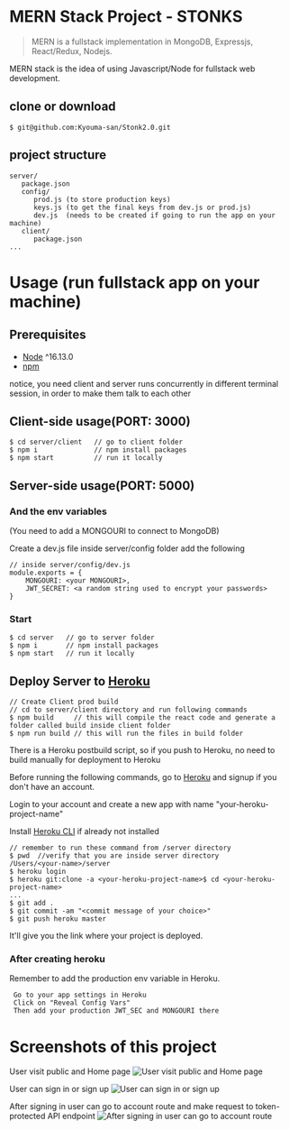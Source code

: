 # MERN Stack Project - STONKS
> MERN is a fullstack implementation in MongoDB, Expressjs, React/Redux, Nodejs.

MERN stack is the idea of using Javascript/Node for fullstack web development.

## clone or download
```terminal
$ git@github.com:Kyouma-san/Stonk2.0.git
```

## project structure
```terminal
server/
   package.json
   config/
      prod.js (to store production keys)
      keys.js (to get the final keys from dev.js or prod.js)
      dev.js  (needs to be created if going to run the app on your machine)
   client/
      package.json
...
```

# Usage (run fullstack app on your machine)

## Prerequisites
- [Node](https://nodejs.org/en/download/) ^16.13.0
- [npm](https://nodejs.org/en/download/package-manager/)

notice, you need client and server runs concurrently in different terminal session, in order to make them talk to each other

## Client-side usage(PORT: 3000)
```terminal
$ cd server/client   // go to client folder
$ npm i              // npm install packages
$ npm start          // run it locally
```

## Server-side usage(PORT: 5000)

### And the env variables



(You need to add a MONGOURI to connect to MongoDB)

Create a dev.js file inside server/config folder add the following

```terminal
// inside server/config/dev.js
module.exports = {
    MONGOURI: <your MONGOURI>,
    JWT_SECRET: <a random string used to encrypt your passwords>
}
```

### Start

```terminal
$ cd server   // go to server folder
$ npm i       // npm install packages
$ npm start   // run it locally
```

## Deploy Server to [Heroku](https://dashboard.heroku.com/)

```
// Create Client prod build
// cd to server/client directory and run following commands
$ npm build     // this will compile the react code and generate a folder called build inside client folder
$ npm run build // this will run the files in build folder
```

There is a Heroku postbuild script, so if you push to Heroku, no need to build manually for deployment to Heroku

Before running the following commands, go to [Heroku](https://dashboard.heroku.com/) and signup if you don't have an account.


Login to your account and create a new app with name  "your-heroku-project-name"

Install [Heroku CLI](https://devcenter.heroku.com/articles/heroku-cli) if already not installed
```terminal
// remember to run these command from /server directory
$ pwd  //verify that you are inside server directory
/Users/<your-name>/server 
$ heroku login
$ heroku git:clone -a <your-heroku-project-name>$ cd <your-heroku-project-name>
...
$ git add .
$ git commit -am "<commit message of your choice>"          
$ git push heroku master
```
It'll give you the link where your project is deployed.

### After creating heroku

Remember to add the production env variable in Heroku.
```terminal
 Go to your app settings in Heroku
 Click on "Reveal Config Vars"
 Then add your production JWT_SEC and MONGOURI there
```

# Screenshots of this project

User visit public and Home page
![User visit public and Home page](http://i.imgur.com/ORCGHHY.png)

User can sign in or sign up
![User can sign in or sign up](http://i.imgur.com/rrmbU5I.png)

After signing in user can go to account route and make request to token-protected API endpoint
![After signing in user can go to account route](http://i.imgur.com/FzLB51u.png)

